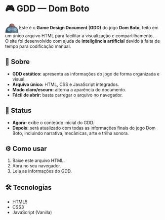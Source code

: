 # 🎮 GDD — Dom Boto



<img src="./assets/head-robot.png" alt="🤖" width="45" height="32" style="vertical-align:middle;" />Este é o **Game Design Document (GDD)** do jogo **Dom Boto**, feito em um único arquivo HTML para facilitar a visualização e compartilhamento.  
O site foi desenvolvido com ajuda de **inteligência artificial** devido à falta de tempo para codificação manual.

## 📌 Sobre

- **GDD estático:** apresenta as informações do jogo de forma organizada e visual.  
- **Arquivo único:** HTML, CSS e JavaScript integrados.  
- **Modo claro/escuro:** alterna a aparência do documento.  
- **Fácil de abrir:** basta carregar o arquivo no navegador.  

## 🚀 Status

- **Agora:** exibe o conteúdo inicial do GDD.  
- **Depois:** será atualizado com todas as informações finais do jogo Dom Boto, incluindo narrativa, mecânicas, arte e trilha sonora.  

## ⚙️ Como usar

1. Baixe este arquivo HTML.  
2. Abra no seu navegador.  
3. Leia as informações do GDD.  

## 🛠️ Tecnologias

- HTML5  
- CSS3  
- JavaScript (Vanilla)  
